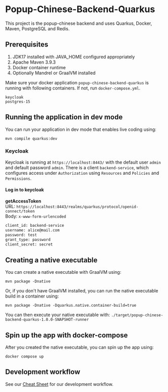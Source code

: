 # Popup-Chinese-Backend-Quarkus

This project is the popup-chinese backend and uses Quarkus, Docker, Maven, PostgreSQL and Redis.

## Prerequisites
1. JDK17 installed with JAVA_HOME configured appropriately
2. Apache Maven 3.9.3
3. Docker container runtime
4. Optionally Mandrel or GraalVM installed

Make sure your docker application `popup-chinese-backend-quarkus` is running with following containers. If not, run `docker-compose.yml`.
```
keycloak
postgres-15
```

## Running the application in dev mode

You can run your application in dev mode that enables live coding using:
```shell script
mvn compile quarkus:dev
```

### Keycloak
Keycloak is running at `https://localhost:8443/` with the default user `admin` and default password `admin`.
There is a client `backend-service`, which configures access under `Authorization` using `Resources` and `Policies` and `Permissions`.

#### Log in to keycloak

**getAccessToken**<br>
URL: `https://localhost:8443/realms/quarkus/protocol/openid-connect/token` <br>
Body: `x-www-form-urlencoded`
```bash
client_id: backend-service
username: alice@mail.com
password: test
grant_type: password
client_secret: secret
```


## Creating a native executable

You can create a native executable with GraalVM using: 
```shell script
mvn package -Dnative
```

Or, if you don't have GraalVM installed, you can run the native executable build in a container using: 
```shell script
mvn package -Dnative -Dquarkus.native.container-build=true
```
You can then execute your native executable with: `./target/popup-chinese-backend-quarkus-1.0.0-SNAPSHOT-runner`

## Spin up the app with docker-compose

After you created the native executable, you can spin up the app using:
```batch
docker compose up
```

## Development workflow
See our [Cheat Sheet](CheatSheet.md) for our development workflow.

